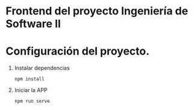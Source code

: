 # Frontend del proyecto Ingeniería de Software II
# Configuración del proyecto. 
1. Instalar dependencias

    ```
    npm install
    ```

2. Iniciar la APP

    ```
    npm run serve
    ```